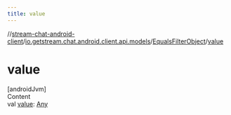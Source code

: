 ```yaml
---
title: value
---
```

//[stream-chat-android-client](../../../index.md)/[io.getstream.chat.android.client.api.models](../index.md)/[EqualsFilterObject](index.md)/[value](value.md)



# value  
[androidJvm]  
Content  
val [value](value.md): [Any](https://kotlinlang.org/api/latest/jvm/stdlib/kotlin/-any/index.html)  



